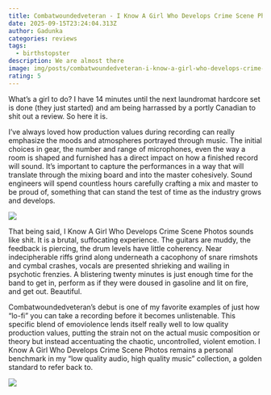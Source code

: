 ```yaml
---
title: Combatwoundedveteran - I Know A Girl Who Develops Crime Scene Photos
date: 2025-09-15T23:24:04.313Z
author: Gadunka
categories: reviews
tags:
  - birthstopster
description: We are almost there
image: img/posts/combatwoundedveteran-i-know-a-girl-who-develops-crime-scene-photos-cover-art.webp
rating: 5
---
```

<!--StartFragment-->



What’s a girl to do? I have 14 minutes until the next laundromat hardcore set is done (they just started) and am being harrassed by a portly Canadian to shit out a review. So here it is.

I’ve always loved how production values during recording can really emphasize the moods and atmospheres portrayed through music. The initial choices in gear, the number and range of microphones, even the way a room is shaped and furnished has a direct impact on how a finished record will sound. It’s important to capture the performances in a way that will translate through the mixing board and into the master cohesively. Sound engineers will spend countless hours carefully crafting a mix and master to be proud of, something that can stand the test of time as the industry grows and develops.  

![](img/posts/a4180581386_10.jpg)

That being said, I Know A Girl Who Develops Crime Scene Photos sounds like shit. It is a brutal, suffocating experience. The guitars are muddy, the feedback is piercing, the drum levels have little coherency. Near indecipherable riffs grind along underneath a cacophony of snare rimshots and cymbal crashes, vocals are presented shrieking and wailing in psychotic frenzies. A blistering twenty minutes is just enough time for the band to get in, perform as if they were doused in gasoline and lit on fire, and get out. Beautiful.

Combatwoundedveteran’s debut is one of my favorite examples of just how “lo-fi” you can take a recording before it becomes unlistenable. This specific blend of emoviolence lends itself really well to low quality production values, putting the strain not on the actual music composition or theory but instead accentuating the chaotic, uncontrolled, violent emotion. I Know A Girl Who Develops Crime Scene Photos remains a personal benchmark in my “low quality audio, high quality music” collection, a golden standard to refer back to. 

![](img/posts/a-2953785-1495128807-9486.jpg)